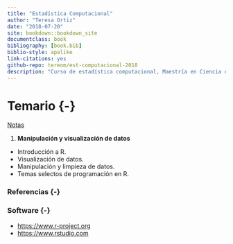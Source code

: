 ```yaml
--- 
title: "Estadística Computacional"
author: "Teresa Ortiz"
date: "2018-07-20"
site: bookdown::bookdown_site
documentclass: book
bibliography: [book.bib]
biblio-style: apalike
link-citations: yes
github-repo: tereom/est-computacional-2018
description: "Curso de estadística computacional, Maestría en Ciencia de Datos, ITAM 2018."
---
```


# Temario {-}


[Notas](https://tereom.github.io/est-computacional-2018/)

1. **Manipulación y visualización de datos**

-   Introducción a R.
-   Visualización de datos.
-   Manipulación y limpieza de datos.
-   Temas selectos de programación en R.


### Referencias {-}


### Software {-}

- https://www.r-project.org
- https://www.rstudio.com
